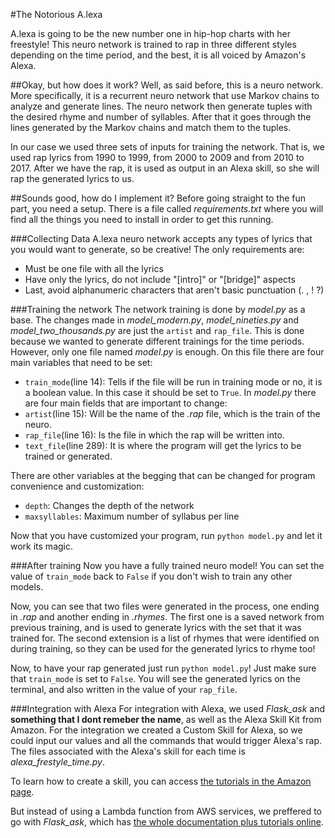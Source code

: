 #The Notorious A.lexa

A.lexa is going to be the new number one in hip-hop charts with her freestyle! This neuro network is trained to rap in three different styles depending on the time period, and the best, it is all voiced by Amazon's Alexa.

##Okay, but how does it work?
Well, as said before, this is a neuro network. More specifically, it is a recurrent neuro network that use Markov chains to analyze and generate lines. The neuro network then generate tuples with the desired rhyme and number of syllables. After that it goes through the lines generated by the Markov chains and match them to the tuples.

In our case we used three sets of inputs for training the network. That is, we used rap lyrics from 1990 to 1999, from 2000 to 2009 and from 2010 to 2017. After we have the rap, it is used as output in an Alexa skill, so she will rap the generated lyrics to us.

##Sounds good, how do I implement it?
Before going straight to the fun part, you need a setup.
There is a file called *requirements.txt* where you will find all the things you need to install in order to get this running.

###Collecting Data
A.lexa neuro network accepts any types of lyrics that you would want to generate, so be creative!
The only requirements are:
- Must be one file with all the lyrics
- Have only the lyrics, do not include "[intro]" or "[bridge]" aspects
- Last, avoid alphanumeric characters that aren't basic punctuation (. , ! ?)

###Training the network
The network training is done by *model.py* as a base. The changes made in *model_modern.py*, *model_nineties.py* and *model_two_thousands.py* are just the `artist` and `rap_file`. This is done because we wanted to generate different trainings for the time periods. However, only one file named *model.py* is enough. On this file there are four main variables that need to be set:
- `train_mode`(line 14): Tells if the file will be run in training mode or no, it is a boolean value. In this case it should be set to `True`.
In *model.py* there are four main fields that are important to change:
- `artist`(line 15): Will be the name of the *.rap* file, which is the train of the neuro.
- `rap_file`(line 16): Is the file in which the rap will be written into.
- `text_file`(line 289): It is where the program will get the lyrics to be trained or generated.

There are other variables at the begging that can be changed for program convenience and customization:
- `depth`: Changes the depth of the network
- `maxsyllables`: Maximum number of syllabus per line

Now that you have customized your program, run `python model.py` and let it work its magic.

###After training
Now you have a fully trained neuro model! You can set the value of `train_mode` back to `False` if you don't wish to train any other models.

Now, you can see that two files were generated in the process, one ending in *.rap* and another ending in *.rhymes*. The first one is a saved network from previous training, and is used to generate lyrics with the set that it was trained for. The second extension is a list of rhymes that were identified on during training, so they can be used for the generated lyrics to rhyme too!

Now, to have your rap generated just run `python model.py`! Just make sure that `train_mode` is set to `False`. You will see the generated lyrics on the terminal, and also written in the value of your `rap_file`.

###Integration with Alexa
For integration with Alexa, we used *Flask_ask* and **something that I dont remeber the name**, as well as the Alexa Skill Kit from Amazon.
For the integration we created a Custom Skill for Alexa, so we could input our values and all the commands that would trigger Alexa's rap. The files associated with the Alexa's skill for each time is *alexa_frestyle_time.py*.

To learn how to create a skill, you can access [the tutorials in the Amazon page](https://developer.amazon.com/alexa-skills-kit/tutorials/).

But instead of using a Lambda function from AWS services, we preffered to go with *Flask_ask*, which has [the whole documentation plus tutorials online](https://github.com/johnwheeler/flask-ask).
